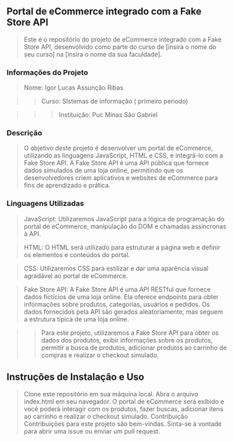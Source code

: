 ## Portal de eCommerce integrado com a Fake Store API
>Este é o repositório do projeto de eCommerce integrado com a Fake Store API, desenvolvido como parte do curso de [insira o nome do seu curso] na [insira o nome da sua faculdade].

### Informações do Projeto

>Nome: Igor Lucas Assunção Ribas

>>Curso: SIstemas de informação ( primeiro periodo)

>>>Instituição: Puc Minas São Gabriel

### Descrição

>O objetivo deste projeto é desenvolver um portal de eCommerce, utilizando as linguagens JavaScript, HTML e CSS, e integrá-lo com a Fake Store API. A Fake Store API é uma API pública que fornece dados simulados de uma loja online, permitindo que os desenvolvedores criem aplicativos e websites de eCommerce para fins de aprendizado e prática.

### Linguagens Utilizadas

>JavaScript: Utilizaremos JavaScript para a lógica de programação do portal de eCommerce, manipulação do DOM e chamadas assíncronas à API.

>HTML: O HTML será utilizado para estruturar a página web e definir os elementos e conteúdos do portal.

>CSS: Utilizaremos CSS para estilizar e dar uma aparência visual agradável ao portal de eCommerce.

>Fake Store API: A Fake Store API é uma API RESTful que fornece dados fictícios de uma loja online. Ela oferece endpoints para obter informações sobre produtos, categorias, usuários e pedidos. Os dados fornecidos pela API são gerados aleatoriamente, mas seguem a estrutura típica de uma loja online.

>>Para este projeto, utilizaremos a Fake Store API para obter os dados dos produtos, exibir informações sobre os produtos, permitir a busca de produtos, adicionar produtos ao carrinho de compras e realizar o checkout simulado.

## Instruções de Instalação e Uso
>Clone este repositório em sua máquina local.
Abra o arquivo index.html em seu navegador.
O portal de eCommerce será exibido e você poderá interagir com os produtos, fazer buscas, adicionar itens ao carrinho e realizar o checkout simulado.
Contribuição
Contribuições para este projeto são bem-vindas. Sinta-se à vontade para abrir uma issue ou enviar um pull request.
